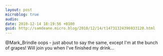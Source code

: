 ```yaml
---
layout: post
microblog: true
audio: 
date: 2010-12-14 18:19:56 +0100
guid: http://samdeane.micro.blog/2010/12/14/t14731324396933120.html
---
```

@Mark_Brindle oops - just about to say the same, except I'm at the bunch of grapes! Will join you when I've finished my drink...
